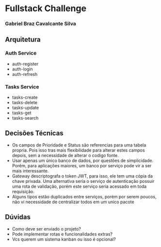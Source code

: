 # Fullstack Challenge

### Gabriel Braz Cavalcante Silva

## Arquitetura

### Auth Service

- auth-register
- auth-login
- auth-refresh

### Tasks Service

- tasks-create
- tasks-delete
- tasks-update
- tasks-get
- tasks-search

## Decisões Técnicas

- Os campos de Prioridade e Status são referencias para uma tabela propria. Pois isso tras mais flexibilidade para alterar estes campos depois, sem a necessidade de alterar o codigo fonte.
- Usar apenas um único banco de dados, por questões de simplicidade. Porém, para aplicações maiores, um banco por serviço pode vir a ser mais interessante.
- Gateway descriptografa o token JWT, para isso, ele tem uma cópia da chave privada. Uma alternativa seria o serviço de autenticação possuir uma rota de validação, porém este serviço seria acessado em toda requisição.
- Alguns tipos estão duplicados entre serviços, porém por serem poucos, não vi necessidade de centralizar todos em um unico pacote

## Dúvidas

- Como deve ser enviado o projeto?
- Pode implementar rotas e funcionalidades extras?
- Vcs querem um sistema kanban ou isso é opcional?
